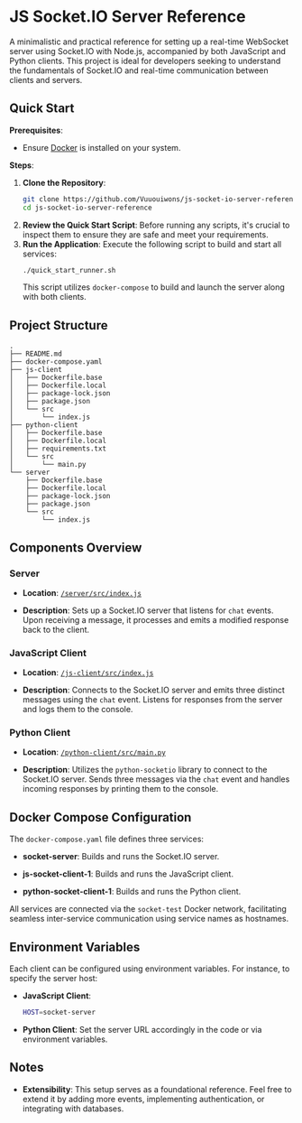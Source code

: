 # JS Socket.IO Server Reference

A minimalistic and practical reference for setting up a real-time WebSocket server using Socket.IO with Node.js, accompanied by both JavaScript and Python clients. This project is ideal for developers seeking to understand the fundamentals of Socket.IO and real-time communication between clients and servers.

## Quick Start

**Prerequisites**:

- Ensure [Docker](https://www.docker.com/get-started) is installed on your system.

**Steps**:

1. **Clone the Repository**:
   ```bash
   git clone https://github.com/Vuuouiwons/js-socket-io-server-reference.git
   cd js-socket-io-server-reference
   ```
2. **Review the Quick Start Script**:
   Before running any scripts, it's crucial to inspect them to ensure they are safe and meet your requirements.
3. **Run the Application**:
   Execute the following script to build and start all services:
   ```bash
   ./quick_start_runner.sh
   ```
   This script utilizes `docker-compose` to build and launch the server along with both clients.

## Project Structure
```plaintext
.
├── README.md
├── docker-compose.yaml
├── js-client
│   ├── Dockerfile.base
│   ├── Dockerfile.local
│   ├── package-lock.json
│   ├── package.json
│   └── src
│       └── index.js
├── python-client
│   ├── Dockerfile.base
│   ├── Dockerfile.local
│   ├── requirements.txt
│   └── src
│       └── main.py
└── server
    ├── Dockerfile.base
    ├── Dockerfile.local
    ├── package-lock.json
    ├── package.json
    └── src
        └── index.js
```

## Components Overview

### Server

- **Location**: [`/server/src/index.js`](server/src/index.js)

- **Description**: Sets up a Socket.IO server that listens for `chat` events. Upon receiving a message, it processes and emits a modified response back to the client.

### JavaScript Client

- **Location**: [`/js-client/src/index.js`](js-client/src/index.js)

- **Description**: Connects to the Socket.IO server and emits three distinct messages using the `chat` event. Listens for responses from the server and logs them to the console.

### Python Client

- **Location**: [`/python-client/src/main.py`](python-client/src/main.py)

- **Description**: Utilizes the `python-socketio` library to connect to the Socket.IO server. Sends three messages via the `chat` event and handles incoming responses by printing them to the console.

## Docker Compose Configuration

The `docker-compose.yaml` file defines three services:

- **socket-server**: Builds and runs the Socket.IO server.

- **js-socket-client-1**: Builds and runs the JavaScript client.

- **python-socket-client-1**: Builds and runs the Python client.

All services are connected via the `socket-test` Docker network, facilitating seamless inter-service communication using service names as hostnames.

## Environment Variables

Each client can be configured using environment variables. For instance, to specify the server host:

- **JavaScript Client**:
  ```bash
  HOST=socket-server
  ```

- **Python Client**:
  Set the server URL accordingly in the code or via environment variables.

## Notes

- **Extensibility**: This setup serves as a foundational reference. Feel free to extend it by adding more events, implementing authentication, or integrating with databases.

